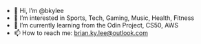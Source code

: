 - 👋 Hi, I’m @bkylee
- 👀 I’m interested in Sports, Tech, Gaming, Music, Health, Fitness 
- 🌱 I’m currently learning from the Odin Project, CS50, AWS
- 📫 How to reach me: brian.ky.lee@outlook.com

<!---
bkylee/bkylee is a ✨ special ✨ repository because its `README.md` (this file) appears on your GitHub profile.
You can click the Preview link to take a look at your changes.
--->
